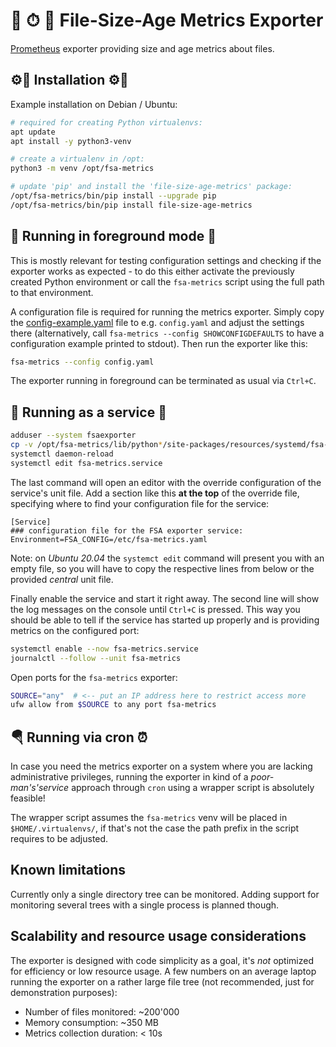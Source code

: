 # 📐 ⏱ 🧮 File-Size-Age Metrics Exporter

[Prometheus][1] exporter providing size and age metrics about files.

## ⚙🔧 Installation ⚙🔧

Example installation on Debian / Ubuntu:

```bash
# required for creating Python virtualenvs:
apt update
apt install -y python3-venv

# create a virtualenv in /opt:
python3 -m venv /opt/fsa-metrics

# update 'pip' and install the 'file-size-age-metrics' package:
/opt/fsa-metrics/bin/pip install --upgrade pip
/opt/fsa-metrics/bin/pip install file-size-age-metrics
```

## 🏃 Running in foreground mode 🏃

This is mostly relevant for testing configuration settings and checking if the
exporter works as expected - to do this either activate the previously created
Python environment or call the `fsa-metrics` script using the full path to that
environment.

A configuration file is required for running the metrics exporter. Simply copy
the [config-example.yaml][3] file to e.g. `config.yaml` and adjust the settings
there (alternatively, call `fsa-metrics --config SHOWCONFIGDEFAULTS` to have a
configuration example printed to stdout). Then run the exporter like this:

```bash
fsa-metrics --config config.yaml
```

The exporter running in foreground can be terminated as usual via `Ctrl+C`.

## 👟 Running as a service 👟

```bash
adduser --system fsaexporter
cp -v /opt/fsa-metrics/lib/python*/site-packages/resources/systemd/fsa-metrics.service  /etc/systemd/system/
systemctl daemon-reload
systemctl edit fsa-metrics.service
```

The last command will open an editor with the override configuration of the
service's unit file. Add a section like this **at the top** of the override
file, specifying where to find your configuration file for the service:

```text
[Service]
### configuration file for the FSA exporter service:
Environment=FSA_CONFIG=/etc/fsa-metrics.yaml
```

Note: on *Ubuntu 20.04* the `systemct edit` command will present you with an
empty file, so you will have to copy the respective lines from below or the
provided *central* unit file.

Finally enable the service and start it right away. The second line will show
the log messages on the console until `Ctrl+C` is pressed. This way you should
be able to tell if the service has started up properly and is providing metrics
on the configured port:

```bash
systemctl enable --now fsa-metrics.service
journalctl --follow --unit fsa-metrics
```

Open ports for the `fsa-metrics` exporter:

```bash
SOURCE="any"  # <-- put an IP address here to restrict access more
ufw allow from $SOURCE to any port fsa-metrics
```

## 🪂 Running via cron ⏰

In case you need the metrics exporter on a system where you are lacking
administrative privileges, running the exporter in kind of a
*poor-man's'service* approach through `cron` using a wrapper script is
absolutely feasible!

The wrapper script assumes the `fsa-metrics` venv will be placed in
`$HOME/.virtualenvs/`, if that's not the case the path prefix in the script
requires to be adjusted.

## Known limitations

Currently only a single directory tree can be monitored. Adding support for
monitoring several trees with a single process is planned though.

## Scalability and resource usage considerations

The exporter is designed with code simplicity as a goal, it's *not* optimized
for efficiency or low resource usage. A few numbers on an average laptop running
the exporter on a rather large file tree (not recommended, just for
demonstration purposes):

- Number of files monitored: ~200'000
- Memory consumption: ~350 MB
- Metrics collection duration: < 10s

[1]: https://prometheus.io/
[3]: resources/config-example.yaml
